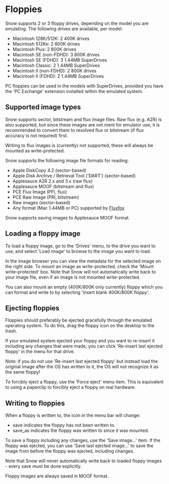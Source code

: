 # Floppies

Snow supports 2 or 3 floppy drives, depending on the model you are emulating.
The following drives are available, per model:

 * Macintosh 128K/512K: 2 400K drives
 * Macintosh 512Ke: 2 800K drives
 * Macintosh Plus: 2 800K drives
 * Macintosh SE (non-FDHD): 3 800K drives
 * Macintosh SE (FDHD): 3 1.44MB SuperDrives
 * Macintosh Classic: 2 1.44MB SuperDrives
 * Macintosh II (non-FDHD): 2 800K drives
 * Macintosh II (FDHD): 2 1.44MB SuperDrives

PC floppies can be used in the models with SuperDrives, provided you have the
'PC Exchange' extension installed within the emulated system.

## Supported image types

Snow supports sector, bitstream and flux image files. Raw flux (e.g. A2R) is
also supported, but since these images are not ment for emulator use, it is
recommended to convert them to resolved flux or bitstream (if flux accuracy
is not required) first.

Writing to flux images is (currently) not supported, these will always be
mounted as write-protected.

Snow supports the following image file formats for reading:
* Apple DiskCopy 4.2 (sector-based)
* Apple Disk Archive / Retrieval Tool ('DART') (sector-based)
* Applesauce A2R 2.x and 3.x (raw flux)
* Applesauce MOOF (bitstream and flux)
* PCE Flux Image (PFI, flux)
* PCE Raw Image (PRI, bitstream)
* Raw images (sector-based)
* Any format (Mac 1.44MB or PC) supported by [Fluxfox](https://github.com/dbalsom/fluxfox)

Snow supports saving images to Applesauce MOOF format.

## Loading a floppy image

To load a floppy image, go to the 'Drives' menu, to the drive you want to use,
and select 'Load image' to browse to the image you want to load.

In the image browser you can view the metadata for the selected image on the right
side. To mount an image as write-protected, check the 'Mount write-protected' box.
Note that Snow will not automatically write back to your image file, even if an
image is not mounted write-protected.

You can also mount an empty (400K/800K only currently) floppy which you can
format and write to by selecting 'Insert blank 400K/800K floppy'.

## Ejecting floppies

Floppies should preferably be ejected gracefully through the emulated operating
system. To do this, drag the floppy icon on the desktop to the trash.

If your emulated system ejected your floppy and you want to re-insert it
including any changes that were made, you can click 'Re-insert last ejected floppy'
in the menu for that drive.

Note: if you do not use 'Re-insert last ejected floppy' but instead load the
original image after the OS has written to it, the OS will not recognize it as
the same floppy!

To forcibly eject a floppy, use the 'Force eject' menu item. This is equivalent
to using a paperclip to forcibly eject a floppy on real hardware.

## Writing to floppies

When a floppy is written to, the icon in the menu bar will change:
 * <span class="material-symbols-rounded">save</span> indicates the floppy has not been written to.
 * <span class="material-symbols-rounded">save_as</span> indicates the floppy was written
to since it was mounted.

To save a floppy including any changes, use the 'Save image...' item. If the floppy
was ejected, you can use 'Save last ejected image...' to save the image from before
the floppy was ejected, including changes.

Note that Snow will never automatically write back to loaded floppy images - every
save must be done explicitly.

Floppy images are always saved in MOOF format.
